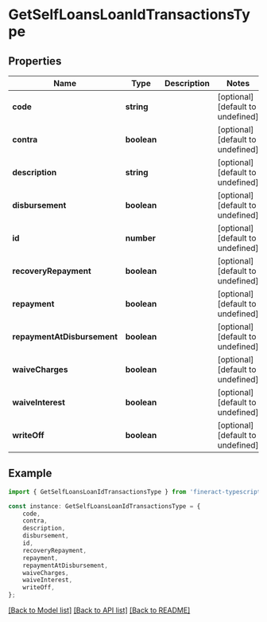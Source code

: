 # GetSelfLoansLoanIdTransactionsType


## Properties

Name | Type | Description | Notes
------------ | ------------- | ------------- | -------------
**code** | **string** |  | [optional] [default to undefined]
**contra** | **boolean** |  | [optional] [default to undefined]
**description** | **string** |  | [optional] [default to undefined]
**disbursement** | **boolean** |  | [optional] [default to undefined]
**id** | **number** |  | [optional] [default to undefined]
**recoveryRepayment** | **boolean** |  | [optional] [default to undefined]
**repayment** | **boolean** |  | [optional] [default to undefined]
**repaymentAtDisbursement** | **boolean** |  | [optional] [default to undefined]
**waiveCharges** | **boolean** |  | [optional] [default to undefined]
**waiveInterest** | **boolean** |  | [optional] [default to undefined]
**writeOff** | **boolean** |  | [optional] [default to undefined]

## Example

```typescript
import { GetSelfLoansLoanIdTransactionsType } from 'fineract-typescript-client';

const instance: GetSelfLoansLoanIdTransactionsType = {
    code,
    contra,
    description,
    disbursement,
    id,
    recoveryRepayment,
    repayment,
    repaymentAtDisbursement,
    waiveCharges,
    waiveInterest,
    writeOff,
};
```

[[Back to Model list]](../README.md#documentation-for-models) [[Back to API list]](../README.md#documentation-for-api-endpoints) [[Back to README]](../README.md)
